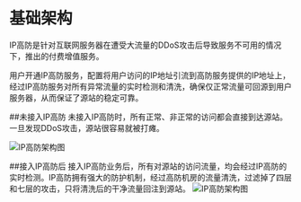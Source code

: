 # 基础架构

IP高防是针对互联网服务器在遭受大流量的DDoS攻击后导致服务不可用的情况下，推出的付费增值服务。

用户开通IP高防服务，配置将用户访问的IP地址引流到高防服务提供的IP地址上，经过IP高防服务对所有异常流量的实时检测和清洗，确保仅正常流量可回源到用户服务器，从而保证了源站的稳定可靠。

##未接入IP高防
未接入IP高防时，所有正常、非正常的访问都会直接到达源站。一旦发现DDoS攻击，源站很容易就被打瘫。

![IP高防架构图](https://github.com/jdcloudcom/cn/blob/edit/image/Advanced%20Anti-DDoS/ipant%20002.png)

##接入IP高防后
接入IP高防业务后，所有对源站的访问流量，均会经过IP高防的实时检测。IP高防拥有强大的防护机制，经过高防机房的流量清洗，过滤掉了四层和七层的攻击，只将清洗后的干净流量回注到源站。
![IP高防架构图](https://github.com/jdcloudcom/cn/blob/edit/image/Advanced%20Anti-DDoS/ipant%20001.png)

